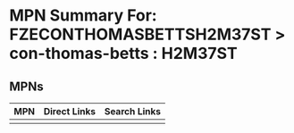 



# MPN Summary For: FZECONTHOMASBETTSH2M37ST > con-thomas-betts : H2M37ST

## MPNs
  

|MPN|Direct Links|Search Links|
| :--- | :--- | :--- |
||||
